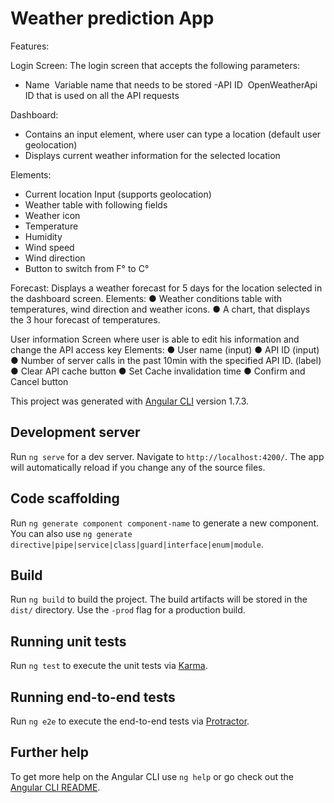 # Weather prediction App
Features:

Login Screen:
The login screen that accepts the following parameters:
- Name ­ Variable name that needs to be stored
 -API ID ­ OpenWeatherApi ID that is used on all the API requests

Dashboard:
- Contains an input element, where user can type a location (default user geolocation)
- Displays current weather information for the selected location

Elements:
- Current location Input (supports geolocation)
- Weather table with following fields
- Weather icon
- Temperature
- Humidity
- Wind speed
- Wind direction
- Button to switch from F° to C°

Forecast:
Displays a weather forecast for 5 days for the location selected in the dashboard screen.
Elements:
● Weather conditions table with temperatures, wind direction and weather icons.
● A chart, that displays the 3 hour forecast of temperatures.

User information
Screen where user is able to edit his information and change the API access key
Elements:
● User name (input)
● API ID (input)
● Number of server calls in the past 10min with the specified API ID. (label)
● Clear API cache button
● Set Cache invalidation time
● Confirm and Cancel button

This project was generated with [Angular CLI](https://github.com/angular/angular-cli) version 1.7.3.

## Development server

Run `ng serve` for a dev server. Navigate to `http://localhost:4200/`. The app will automatically reload if you change any of the source files.

## Code scaffolding

Run `ng generate component component-name` to generate a new component. You can also use `ng generate directive|pipe|service|class|guard|interface|enum|module`.

## Build

Run `ng build` to build the project. The build artifacts will be stored in the `dist/` directory. Use the `-prod` flag for a production build.

## Running unit tests

Run `ng test` to execute the unit tests via [Karma](https://karma-runner.github.io).

## Running end-to-end tests

Run `ng e2e` to execute the end-to-end tests via [Protractor](http://www.protractortest.org/).

## Further help

To get more help on the Angular CLI use `ng help` or go check out the [Angular CLI README](https://github.com/angular/angular-cli/blob/master/README.md).
